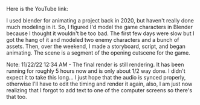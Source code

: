 Here is the YouTube link: 

I used blender for animating a project back in 2020, but haven't really done much modeling in it. So, I figured I'd model the game characters in Blender because I thought it wouldn't be too bad. The first few days were slow but I got the hang of it and modeled two enemy characters and a bunch of assets. Then, over the weekend, I made a storyboard, script, and began animating. The scene is a segment of the opening cutscene for the game. 

Note: 11/22/22 12:34 AM - The final render is still rendering. It has been running for roughly 5 hours now and is only about 1/2 way done. I didn't expect it to take this long... I just hope that the audio is synced properly, otherwise I'll have to edit the timing and render it again, also, I am just now realizing that I forgot to add text to one of the computer screens so there's that too. 
